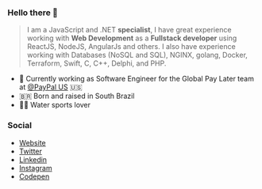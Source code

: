 ### Hello there 👋

> I am a JavaScript and .NET **specialist**, I have great experience working with **Web Development** as a **Fullstack developer** using ReactJS, NodeJS, AngularJs and others. I also have experience working with Databases (NoSQL and SQL), NGINX, golang, Docker, Terraform, Swift, C, C++, Delphi, and PHP.

- 👔 Currently working as Software Engineer for the Global Pay Later team at [@PayPal US](https://paypal.com) 🇺🇸
- 🇧🇷 Born and raised in South Brazil
- 🏄‍♂️ Water sports lover

### Social

- [Website](https://felipekm.me)
- [Twitter](https://twitter.com/felipekm)
- [Linkedin](https://linkedin.com/in/felipekm)
- [Instagram](https://instagram.com/fkautzmann)
- [Codepen](https://codepen.io/felipekm)
